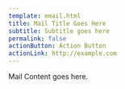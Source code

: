 ```yaml
---
template: email.html
title: Mail Title Goes Here
subtitle: Subtitle goes here
permalink: false
actionButton: Action Button
actionLink: http://example.com
---
```


Mail Content goes here.